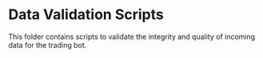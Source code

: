 # Data Validation Scripts

This folder contains scripts to validate the integrity and quality of incoming data for the trading bot.
